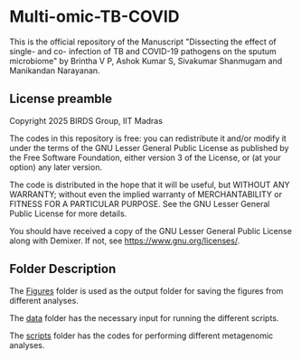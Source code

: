 # Multi-omic-TB-COVID

This is the official repository of the Manuscript "Dissecting the effect of single- and co- infection of TB and COVID-19 pathogens on the sputum microbiome" by Brintha V P, Ashok Kumar S, Sivakumar Shanmugam and Manikandan Narayanan.

## License preamble 

Copyright 2025 BIRDS Group, IIT Madras

The codes in this repository is free: you can redistribute it and/or modify it under the terms of the GNU Lesser General Public License as published by the Free Software Foundation, either version 3 of the License, or (at your option) any later version.

The code is distributed in the hope that it will be useful,
but WITHOUT ANY WARRANTY; without even the implied warranty of
MERCHANTABILITY or FITNESS FOR A PARTICULAR PURPOSE.  See the
GNU Lesser General Public License for more details.

You should have received a copy of the GNU Lesser General Public License along with Demixer.  If not, see <https://www.gnu.org/licenses/>.

## Folder Description

The [Figures](https://github.com/BIRDSgroup/Multi-omic-TB-COVID/tree/main/Figures) folder is used as the output folder for saving the figures from different analyses. 

The [data](https://github.com/BIRDSgroup/Multi-omic-TB-COVID/tree/main/data) folder has the necessary input for running the different scripts. 

The [scripts](https://github.com/BIRDSgroup/Multi-omic-TB-COVID/tree/main/scripts) folder has the codes for performing different metagenomic analyses.

